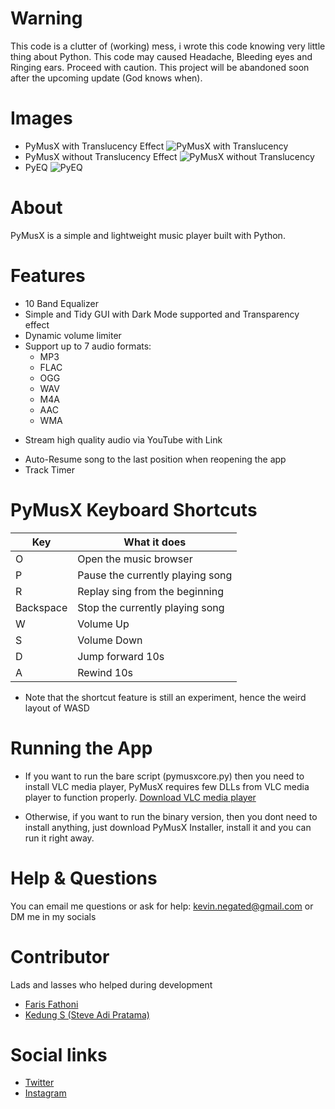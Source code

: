 # Warning
This code is a clutter of (working) mess, i wrote this code knowing very little thing about Python.
This code may caused Headache, Bleeding eyes and Ringing ears. Proceed with caution.
This project will be abandoned soon after the upcoming update (God knows when).

# Images
* PyMusX with Translucency Effect
![PyMusX with Translucency](https://i.ibb.co/JQ9FVx3/pmx-translucent.png)
* PyMusX without Translucency Effect
![PyMusX without Translucency](https://i.ibb.co/b7Z8d1z/pmx.png)
* PyEQ
![PyEQ](https://i.ibb.co/xscvPRm/pyeq.png)

# About
PyMusX is a simple and lightweight music player built with Python.

# Features
* 10 Band Equalizer
* Simple and Tidy GUI with Dark Mode supported and Transparency effect
* Dynamic volume limiter
* Support up to 7 audio formats:
  * MP3
  * FLAC
  * OGG
  * WAV
  * M4A
  * AAC
  * WMA
- Stream high quality audio via YouTube with Link
* Auto-Resume song to the last position when reopening the app
* Track Timer

# PyMusX Keyboard Shortcuts
|Key|What it does|
|----|-----|
|O|Open the music browser|
|P|Pause the currently playing song|
|R|Replay sing from the beginning|
|Backspace|Stop the currently playing song|
|W|Volume Up|
|S|Volume Down|
|D|Jump forward 10s|
|A|Rewind 10s|

* Note that the shortcut feature is still an experiment, hence the weird layout of WASD

# Running the App
* If you want to run the bare script (pymusxcore.py) then you need
to install VLC media player, PyMusX requires few DLLs from VLC media player
to function properly.
[Download VLC media player](https://www.videolan.org)

* Otherwise, if you want to run the binary version, then you dont need to install
anything, just download PyMusX Installer, install it and you can run it right away.

# Help & Questions
You can email me questions or ask for help: kevin.negated@gmail.com or DM me in my socials

# Contributor
Lads and lasses who helped during development
* [Faris Fathoni](https://github.com/fithon32)
* [Kedung S (Steve Adi Pratama)](https://www.youtube.com/channel/UC16FCdlCNPm92xITg3vLIyQ)

# Social links
* [Twitter](https://twitter.com/_negated_)
* [Instagram](https://www.instagram.com/_negated_)
